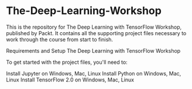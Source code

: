 # The-Deep-Learning-Workshop

This is the repository for The Deep Learning with TensorFlow Workshop, published by Packt. It contains all the supporting project files necessary to work through the course from start to finish.

Requirements and Setup
The Deep Learning with TensorFlow Workshop

To get started with the project files, you'll need to:

Install Jupyter on Windows, Mac, Linux
Install Python on Windows, Mac, Linux
Install TensorFlow 2.0 on Windows, Mac, Linux
